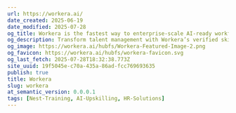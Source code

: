 ```yaml
---
url: https://workera.ai/
date_created: 2025-06-19
date_modified: 2025-07-28
og_title: Workera is the fastest way to enterprise-scale AI-ready workforces.
og_description: Transform talent management with Workera’s verified skills intelligence platform, empowering your team to hire, upskill, and grow using data-driven insights.
og_image: https://workera.ai/hubfs/Workera-Featured-Image-2.png
og_favicon: https://workera.ai/hubfs/workera-favicon.svg
og_last_fetch: 2025-07-28T18:32:38.773Z
site_uuid: 19f5045e-c70a-435a-86ad-fcc769693635
publish: true
title: Workera
slug: workera
at_semantic_version: 0.0.0.1
tags: [Nest-Training, AI-Upskilling, HR-Solutions]
---
```

